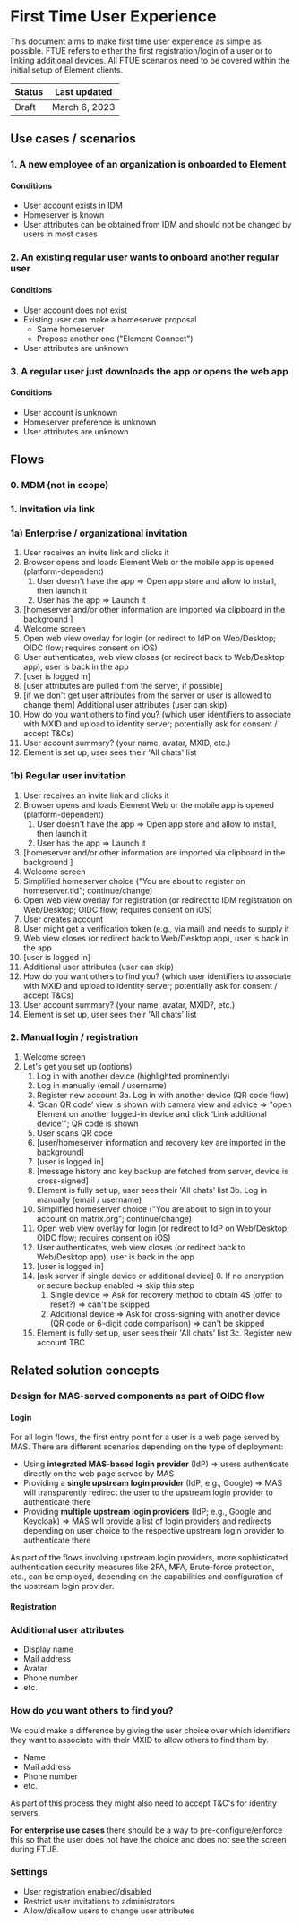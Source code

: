 # First Time User Experience

This document aims to make first time user experience as simple as possible. FTUE refers to either the first registration/login of a user or to linking additional devices. All FTUE scenarios need to be covered within the initial setup of Element clients.

| Status | Last updated |
|--|--|
| Draft | March 6, 2023 |

## Use cases / scenarios

### 1. A new employee of an organization is onboarded to Element

#### Conditions
- User account exists in IDM
- Homeserver is known
- User attributes can be obtained from IDM and should not be changed by users in most cases

### 2. An existing regular user wants to onboard another regular user

#### Conditions
- User account does not exist
- Existing user can make a homeserver proposal
	- Same homeserver
	- Propose another one ("Element Connect")
- User attributes are unknown

### 3. A regular user just downloads the app or opens the web app

#### Conditions
- User account is unknown
- Homeserver preference is unknown
- User attributes are unknown

## Flows

### 0. MDM (not in scope)

### 1. Invitation via link

### 1a) Enterprise / organizational invitation

1. User receives an invite link and clicks it
2. Browser opens and loads Element Web or the mobile app is opened (platform-dependent)
	1. User doesn't have the app => Open app store and allow to install, then launch it
	2. User has the app => Launch it
3. [homeserver and/or other information are imported via clipboard in the background ]
4. Welcome screen
5. Open web view overlay for login (or redirect to IdP on Web/Desktop; OIDC flow; requires consent on iOS)
6. User authenticates, web view closes (or redirect back to Web/Desktop app), user is back in the app
7. [user is logged in]
8. [user attributes are pulled from the server, if possible]
9. [if we don't get user attributes from the server or user is allowed to change them] Additional user attributes (user can skip)
10. How do you want others to find you? (which user identifiers to associate with MXID and upload to identity server; potentially ask for consent / accept T&Cs)
11. User account summary? (your name, avatar, MXID, etc.)
12. Element is set up, user sees their 'All chats' list 


### 1b) Regular user invitation

1. User receives an invite link and clicks it
2. Browser opens and loads Element Web or the mobile app is opened (platform-dependent)
	1. User doesn't have the app => Open app store and allow to install, then launch it
	2. User has the app => Launch it
3. [homeserver and/or other information are imported via clipboard in the background ]
4. Welcome screen
5. Simplified homeserver choice ("You are about to register on homeserver.tld"; continue/change)
6. Open web view overlay for registration (or redirect to IDM registration on Web/Desktop; OIDC flow; requires consent on iOS)
7. User creates account
8. User might get a verification token (e.g., via mail) and needs to supply it
9. Web view closes (or redirect back to Web/Desktop app), user is back in the app
10. [user is logged in]
11. Additional user attributes (user can skip)
12. How do you want others to find you? (which user identifiers to associate with MXID and upload to identity server; potentially ask for consent / accept T&Cs)
13. User account summary? (your name, avatar, MXID?, etc.)
14. Element is set up, user sees their 'All chats' list 

### 2. Manual login / registration

1.  Welcome screen
2.  Let's get you set up (options)
	1.  Log in with another device (highlighted prominently)
	2.  Log in manually (email / username)
	3.  Register new account
3a.  Log in with another device (QR code flow)
	1.  ‘Scan QR code’ view is shown with camera view and advice => "open Element on another logged-in device and click ‘Link additional device’"; QR code is shown
	2.  User scans QR code
	3.  [user/homeserver information and recovery key are imported in the background]
	4.  [user is logged in]
	5.  [message history and key backup are fetched from server, device is cross-signed]
	6.  Element is fully set up, user sees their 'All chats' list
3b. Log in manually (email / username)
	1. Simplified homeserver choice ("You are about to sign in to your account on matrix.org"; continue/change)
	2. Open web view overlay for login (or redirect to IdP on Web/Desktop; OIDC flow; requires consent on iOS)
	3. User authenticates, web view closes (or redirect back to Web/Desktop app), user is back in the app
	4. [user is logged in]
	5. [ask server if single device or additional device]
		0. If no encryption or secure backup enabled => skip this step
		1. Single device => Ask for recovery method to obtain 4S (offer to reset?) => can't be skipped
		2. Additional device => Ask for cross-signing with another device (QR code or 6-digit code comparison) => can't be skipped
	6. Element is fully set up, user sees their 'All chats' list
3c. Register new account
	TBC

## Related solution concepts

### Design for MAS-served components as part of OIDC flow
#### Login

For all login flows, the first entry point for a user is a web page served by MAS. There are different scenarios depending on the type of deployment:

- Using **integrated MAS-based login provider** (IdP) => users authenticate directly on the web page served by MAS
- Providing a **single upstream login provider** (IdP; e.g., Google) => MAS will transparently redirect the user to the upstream login provider to authenticate there
- Providing **multiple upstream login providers** (IdP; e.g., Google and Keycloak) => MAS will provide a list of login providers and redirects depending on user choice to the respective upstream login provider to authenticate there

As part of the flows involving upstream login providers, more sophisticated authentication security measures like 2FA, MFA, Brute-force protection, etc., can be employed, depending on the capabilities and configuration of the upstream login provider.

#### Registration

### Additional user attributes

- Display name
- Mail address
- Avatar
- Phone number
- etc.

### How do you want others to find you?

We could make a difference by giving the user choice over which identifiers they want to associate with their MXID to allow others to find them by.

- Name
- Mail address
- Phone number
- etc.

As part of this process they might also need to accept T&C's for identity servers.

**For enterprise use cases** there should be a way to pre-configure/enforce this so that the user does not have the choice and does not see the screen during FTUE.

### Settings
- User registration enabled/disabled
- Restrict user invitations to administrators
- Allow/disallow users to change user attributes
